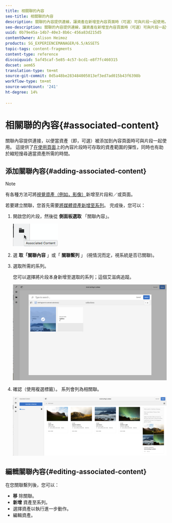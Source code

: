 ```yaml
---
title: 相關聯的內容
seo-title: 相關聯的內容
description: 關聯的內容提供連線，讓資產在新增至內容頁面時（可選）可與片段一起使用。
seo-description: 關聯的內容提供連線，讓資產在新增至內容頁面時（可選）可與片段一起使用。
uuid: 0b79e45a-14b7-40e3-8b6c-456a83d215d5
contentOwner: Alison Heimoz
products: SG_EXPERIENCEMANAGER/6.5/ASSETS
topic-tags: content-fragments
content-type: reference
discoiquuid: 5af45caf-5e85-4c57-bcd1-e8f7fc460315
docset: aem65
translation-type: tm+mt
source-git-commit: 0d5a48be283484005013ef3ed7ad015b43f6398b
workflow-type: tm+mt
source-wordcount: '241'
ht-degree: 14%

---
```



# 相關聯的內容{#associated-content}

關聯內容提供連接，以便當資產（即，可選）被添加到內容頁面時可與片段一起使用。 這提供了[在使用頁面](/help/sites-authoring/content-fragments.md#using-associated-content)上的內容片段時可存取的資產範圍的彈性，同時也有助於縮短搜尋適當資產所需的時間。

## 添加關聯內容{#adding-associated-content}

>[!NOTE]
>
>有各種方法可將[視覺資產（例如，影像）](/help/assets/content-fragments/content-fragments.md#fragments-with-visual-assets)新增至片段和／或頁面。

若要建立關聯，您首先需要[將媒體資產新增至系列](/help/assets/manage-collections.md#adding-assets-to-a-collection)。 完成後，您可以：

1. 開啟您的片段，然後從 **側面板選取** 「關聯內容」。

   ![chlimage_1-207](assets/chlimage_1-207.png)

1. 選 **取「關聯內容** 」或「 **關聯繫列** 」 (視情況而定，視系統是否已關聯)。
1. 選取所需的系列。

   您可以選擇將片段本身新增至選取的系列；這個艾滋病追蹤。

   ![cfm-6420-04](assets/cfm-6420-04.png)

1. 確認（使用複選標籤）。 系列會列為相關聯。

   ![cfm-6420-05](assets/cfm-6420-05.png)

## 編輯關聯內容{#editing-associated-content}

在您關聯繫列後，您可以：

* **移** 除關聯。
* **新增** 資產至系列。
* 選擇資產以執行進一步動作。
* 編輯資產。

